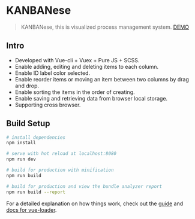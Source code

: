 # KANBANese

> KANBANese, this is visualized process management system. [DEMO](https://chenyiya.com/kanbanese/)

## Intro

- Developed with Vue-cli + Vuex + Pure JS + SCSS.
- Enable adding, editing and deleting items to each column.
- Enable ID label color selected.
- Enable reorder items or moving an item between two columns by drag and drop.
- Enable sorting the items in the order of creating.
- Enable saving and retrieving data from browser local storage.
- Supporting cross browser.

## Build Setup

``` bash
# install dependencies
npm install

# serve with hot reload at localhost:8080
npm run dev

# build for production with minification
npm run build

# build for production and view the bundle analyzer report
npm run build --report
```

For a detailed explanation on how things work, check out the [guide](http://vuejs-templates.github.io/webpack/) and [docs for vue-loader](http://vuejs.github.io/vue-loader).

